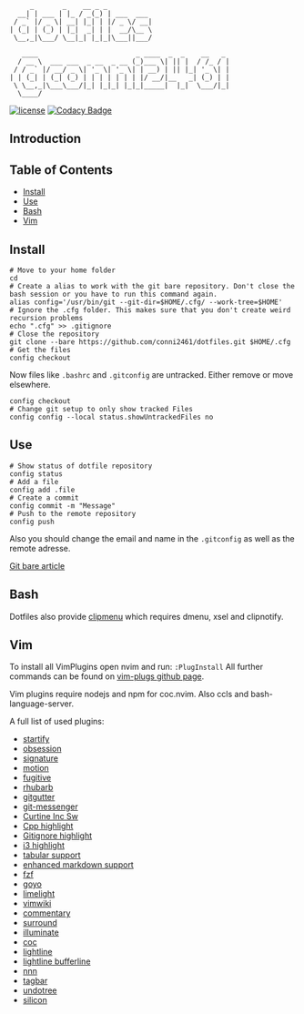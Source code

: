 ```
     _       _    __ _ _
  __| | ___ | |_ / _(_) | ___  ___
 / _` |/ _ \| __| |_| | |/ _ \/ __|
| (_| | (_) | |_|  _| | |  __/\__ \
 \__,_|\___/ \__|_| |_|_|\___||___/

   ____                        _ ____  _  _    __   _
  / __ \  ___ ___  _ __  _ __ (_)___ \| || |  / /_ / |
 / / _` |/ __/ _ \| '_ \| '_ \| | __) | || |_| '_ \| |
| | (_| | (_| (_) | | | | | | | |/ __/|__   _| (_) | |
 \ \__,_|\___\___/|_| |_|_| |_|_|_____|  |_|  \___/|_|
  \____/
```

[![license](https://img.shields.io/github/license/conni2461/dotfiles.svg?style=flat-square)]()
[![Codacy Badge](https://api.codacy.com/project/badge/Grade/ef9d3503d02343ac8f6d1c0a7eb25d66)](https://app.codacy.com/app/Conni2461/dotfiles?utm_source=github.com&utm_medium=referral&utm_content=Conni2461/dotfiles&utm_campaign=Badge_Grade_Dashboard)

## Introduction

## Table of Contents

-   [Install](#Install)
-   [Use](#Use)
-   [Bash](#Bash)
-   [Vim](#Vim)

## Install

```
# Move to your home folder
cd
# Create a alias to work with the git bare repository. Don't close the bash session or you have to run this command again.
alias config='/usr/bin/git --git-dir=$HOME/.cfg/ --work-tree=$HOME'
# Ignore the .cfg folder. This makes sure that you don't create weird recursion problems
echo ".cfg" >> .gitignore
# Close the repository
git clone --bare https://github.com/conni2461/dotfiles.git $HOME/.cfg
# Get the files
config checkout
```

Now files like `.bashrc` and `.gitconfig` are untracked. Either remove or move elsewhere.

```
config checkout
# Change git setup to only show tracked Files
config config --local status.showUntrackedFiles no
```

## Use

```
# Show status of dotfile repository
config status
# Add a file
config add .file
# Create a commit
config commit -m "Message"
# Push to the remote repository
config push
```

Also you should change the email and name in the `.gitconfig` as well as the remote adresse.

[Git bare article](https://www.atlassian.com/git/tutorials/dotfiles)

## Bash

Dotfiles also provide [clipmenu](https://github.com/cdown/clipmenu) which requires dmenu, xsel and clipnotify.

## Vim

To install all VimPlugins open nvim and run: `:PlugInstall`
All further commands can be found on [vim-plugs github page](https://github.com/junegunn/vim-plug).

Vim plugins require nodejs and npm for coc.nvim.
Also ccls and bash-language-server.

A full list of used plugins:

-   [startify](https://github.com/mhinz/vim-startify)
-   [obsession](https://github.com/tpope/vim-obsession)
-   [signature](https://github.com/kshenoy/vim-signature)
-   [motion](https://github.com/yuttie/comfortable-motion.vim)
-   [fugitive](https://github.com/tpope/vim-fugitive)
-   [rhubarb](https://github.com/tpope/vim-rhubarb)
-   [gitgutter](https://github.com/airblade/vim-gitgutter)
-   [git-messenger](https://github.com/rhysd/git-messenger.vim)
-   [Curtine Inc Sw](https://github.com/ericcurtin/CurtineIncSw.vim)
-   [Cpp highlight](https://github.com/octol/vim-cpp-enhanced-highlight)
-   [Gitignore highlight](https://github.com/gisphm/vim-gitignore)
-   [i3 highlight](https://github.com/PotatoesMaster/i3-vim-syntax)
-   [tabular support](https://github.com/godlygeek/tabular)
-   [enhanced markdown support](https://github.com/plasticboy/vim-markdown)
-   [fzf](https://github.com/junegunn/fzf.vim)
-   [goyo](https://github.com/junegunn/goyo.vim)
-   [limelight](https://github.com/junegunn/limelight.vim)
-   [vimwiki](https://github.com/vimwiki/vimwiki)
-   [commentary](https://github.com/tpope/vim-commentary)
-   [surround](https://github.com/tpope/vim-surround)
-   [illuminate](https://github.com/RRethy/vim-illuminate)
-   [coc](https://github.com/neoclide/coc.nvim)
-   [lightline](https://github.com/itchyny/lightline.vim)
-   [lightline bufferline](https://github.com/mengelbrecht/lightline-bufferline)
-   [nnn](https://github.com/mcchrish/nnn.vim)
-   [tagbar](https://github.com/majutsushi/tagbar)
-   [undotree](https://github.com/mbbill/undotree)
-   [silicon](https://github.com/segeljakt/vim-silicon)
